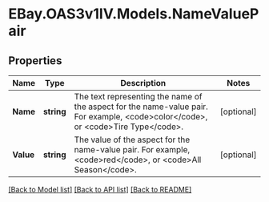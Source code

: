 # EBay.OAS3v1IV.Models.NameValuePair
## Properties

Name | Type | Description | Notes
------------ | ------------- | ------------- | -------------
**Name** | **string** | The text representing the name of the aspect for the name-value pair. For example, &lt;code&gt;color&lt;/code&gt;, or &lt;code&gt;Tire Type&lt;/code&gt;. | [optional] 
**Value** | **string** | The value of the aspect for the name-value pair. For example, &lt;code&gt;red&lt;/code&gt;, or &lt;code&gt;All Season&lt;/code&gt;. | [optional] 

[[Back to Model list]](../README.md#documentation-for-models) [[Back to API list]](../README.md#documentation-for-api-endpoints) [[Back to README]](../README.md)


